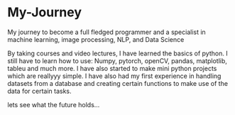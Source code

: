 # My-Journey
My journey to become a full fledged programmer and a specialist in machine learning, image processing, NLP, and Data Science

By taking courses and video lectures, I have learned the basics of python. I still have to learn how to use:
Numpy, pytorch, openCV, pandas, matplotlib, tableu and much more.
I have also started to make mini python projects which are reallyyy simple. I have also had my first experience in handling datasets 
from a database and creating certain functions to make use of the data for certain tasks.

lets see what the future holds...
